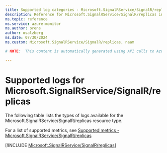 ```yaml
---
title: Supported log categories - Microsoft.SignalRService/SignalR/replicas
description: Reference for Microsoft.SignalRService/SignalR/replicas in Azure Monitor Logs.
ms.topic: reference
ms.service: azure-monitor
ms.author: orens
author: osalzberg
ms.date: 07/30/2024
ms.custom: Microsoft.SignalRService/SignalR/replicas, naam

# NOTE:  This content is automatically generated using API calls to Azure. Any edits made on these files will be overwritten in the next run of the script. 

---
```





# Supported logs for Microsoft.SignalRService/SignalR/replicas  
The following table lists the types of logs available for the Microsoft.SignalRService/SignalR/replicas resource type.
  
  
  
For a list of supported metrics, see [Supported metrics - Microsoft.SignalRService/SignalR/replicas](../supported-metrics/microsoft-signalrservice-signalr-replicas-metrics.md)  
  

  
[!INCLUDE [Microsoft.SignalRService/SignalR/replicas](./includes/microsoft-signalrservice-signalr-replicas-logs-include.md)]  
  

